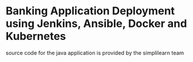 # Banking Application Deployment using Jenkins, Ansible, Docker and Kubernetes
source code for the java application is provided by the simplilearn team
